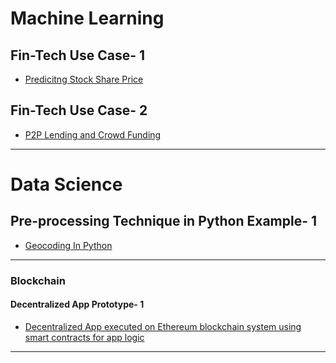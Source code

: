 


# Machine Learning

## Fin-Tech Use Case- 1
* [Predicitng Stock Share Price](https://github.com/Anannya2021/ML-Demo-FinTech-UseCase)

## Fin-Tech Use Case- 2
* [P2P Lending and Crowd Funding](https://nbviewer.org/github/AnannyaNZCA/AnannyaNZCA1.github.io/blob/main/P2P_Lending_%26_CrowdFunding.ipynb)

---

# Data Science

## Pre-processing Technique in Python Example- 1
* [Geocoding In Python](https://github.com/AnannyaNZCA/GeoCode_Reversal_API_Python)

---

### Blockchain

#### Decentralized App Prototype- 1
* [Decentralized App executed on Ethereum blockchain system using smart contracts for app logic](https://github.com/AnannyaNZCA/DApp_Ethereum_Car_Mktplace)

---


